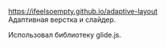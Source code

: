 https://ifeelsoempty.github.io/adaptive-layout  
Адаптивная верстка и слайдер.

Использовал библиотеку glide.js.
